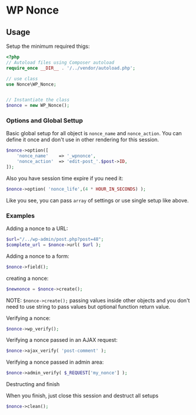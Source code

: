 # WP Nonce 


## Usage

Setup the minimum required thigs:

```php
<?php 
// Autoload files using Composer autoload
require_once __DIR__ . '/../vendor/autoload.php';

// use class
use Nonce\WP_Nonce;


// Instantiate the class
$nonce = new WP_Nonce();
```
### Options and Global Settup

Basic global setup for all object is `nonce_name` and `nonce_action`. You can define it once and don't use in other rendering for this session.
```php
$nonce->option([
    'nonce_name' 	=> '_wpnonce',
    'nonce_action' 	=> 'edit-post_'.$post->ID,
]);
```

Also you have session time expire if you need it:

```php
$nonce->option( 'nonce_life',(4 * HOUR_IN_SECONDS) );
```
Like you see, you can pass `array` of settings or use single setup like above.
### Examples

Adding a nonce to a URL:

```php
$url="/../wp-admin/post.php?post=48";
$complete_url = $nonce->url( $url );
```

Adding a nonce to a form:

```php
$nonce->field();
```

creating a nonce:

```php
$newnonce = $nonce->create();
```
NOTE: `$nonce->create();` passing values inside other objects and you don't need to use string to pass values but optional function return value.

Verifying a nonce:

```php
$nonce->wp_verify();
```

Verifying a nonce passed in an AJAX request:

```php
$nonce->ajax_verify( 'post-comment' );
```

Verifying a nonce passed in admin area:

```php
$nonce->admin_verify( $_REQUEST['my_nonce'] );
```

Destructing and finish

When you finish, just close this session and destruct all setups
```php
$nonce->clean();
```

